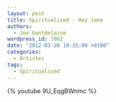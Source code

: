 ```yaml
---
layout: post
title: Spiritualized - Hey Jane
authors:
  - Joe Gantdelaine
wordpress_id: 1002
date: "2012-03-20 19:15:00 +0100"
categories:
  - Artistes
tags:
  - Spiritualized
---
```


{% youtube 9U_EqgBWnmc %}
